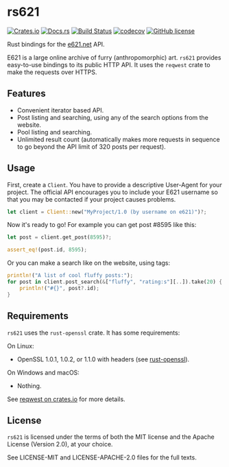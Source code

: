 # rs621
[![Crates.io](https://img.shields.io/crates/v/rs621.svg)](
https://crates.io/crates/rs621)
[![Docs.rs](https://docs.rs/rs621/badge.svg)](https://docs.rs/rs621)
[![Build Status](https://travis-ci.com/nasso/rs621.svg?branch=master)](
https://travis-ci.com/nasso/rs621)
[![codecov](https://codecov.io/gh/nasso/rs621/branch/master/graph/badge.svg)](
https://codecov.io/gh/nasso/rs621)
[![GitHub license](
https://img.shields.io/badge/license-MIT%2FApache--2.0-blue.svg)](
https://github.com/nasso/rs621/blob/master/README.md#license)

Rust bindings for the [e621.net](https://e926.net) API.

E621 is a large online archive of furry (anthropomorphic) art. `rs621` provides
easy-to-use bindings to its public HTTP API. It uses the `reqwest` crate to make
the requests over HTTPS.

## Features

- Convenient iterator based API.
- Post listing and searching, using any of the search options from the website.
- Pool listing and searching.
- Unlimited result count (automatically makes more requests in sequence to go
    beyond the API limit of 320 posts per request).

## Usage

First, create a `Client`. You have to provide a descriptive User-Agent for your
project. The official API encourages you to include your E621 username so that
you may be contacted if your project causes problems.

```rust
let client = Client::new("MyProject/1.0 (by username on e621)")?;
```

Now it's ready to go! For example you can get post #8595 like this:

```rust
let post = client.get_post(8595)?;

assert_eq!(post.id, 8595);
```

Or you can make a search like on the website, using tags:

```rust
println!("A list of cool fluffy posts:");
for post in client.post_search(&["fluffy", "rating:s"][..]).take(20) {
    println!("#{}", post?.id);
}
```

## Requirements

`rs621` uses the `rust-openssl` crate. It has some
requirements:

On Linux:
- OpenSSL 1.0.1, 1.0.2, or 1.1.0 with headers (see
    [rust-openssl](https://github.com/sfackler/rust-openssl)).

On Windows and macOS:
- Nothing.

See [reqwest on crates.io](https://crates.io/crates/reqwest) for more details.

## License

`rs621` is licensed under the terms of both the MIT license and the Apache
License (Version 2.0), at your choice.

See LICENSE-MIT and LICENSE-APACHE-2.0 files for the full texts.
